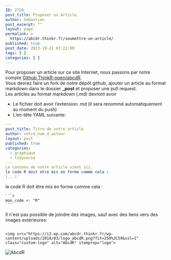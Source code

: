 ```yaml
---
ID: 2720
post_title: Proposer un Article
author: Sébastien
post_excerpt: ""
layout: page
permalink: >
  https://abcdr.thinkr.fr/soumettre-un-article/
published: true
post_date: 2013-10-21 07:22:09
tags: [ ]
categories: [ ]
---
```

Pour proposer un article sur ce site Internet, nous passons par notre compte [Github ThinkR-open/abcdR](https://github.com/ThinkR-open/abcdR/).  
Vous devrez faire un fork de notre dépôt github, ajouter un article au format markdown dans le dossier **_post** et proposer une pull request.  
Les articles au format markdown (.md) devront avoir  

+ Le fichier doit avoir l’extension .md (il sera renommé automatiquement au moment du push)  
+ L’en-tête YAML suivante:


```yaml
---
post_title: Titre de votre article
author: votre_nom_d_auteur
layout: post
published: true
categories:
  - graphique
  - tidyverse
---
Le contenu de votre article vient ici.
le code R doit etre mis en forme comme cela :
(...)
```

le code R doit être mis en forme comme cela :
<pre><code>```r
mon_code &lt;- "R"
```
</code></pre>

Il n'est pas possible de joindre des images, sauf avec des liens vers des images extérieures:

<pre><code>
&ltimg src="https://i2.wp.com/abcdr.thinkr.fr/wp-content/uploads/2018/03/logo_abcdR.png?fit=250%2C59&amp;ssl=1" class="custom-logo" alt="AbcdR" itemprop="logo"&gt
</code></pre>

<img src="https://i2.wp.com/abcdr.thinkr.fr/wp-content/uploads/2018/03/logo_abcdR.png?fit=250%2C59&amp;ssl=1" class="custom-logo" alt="AbcdR" itemprop="logo">